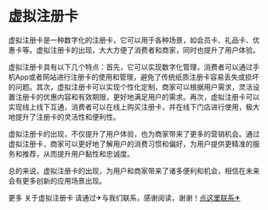 # 虚拟注册卡

虚拟注册卡是一种数字化的注册卡，它可以用于各种场景，如会员卡、礼品卡、优惠卡等。虚拟注册卡的出现，大大方便了消费者和商家，同时也提升了用户体验。

虚拟注册卡具有以下几个特点：首先，它可以实现数字化管理，消费者可以通过手机App或者网站进行注册卡的使用和管理，避免了传统纸质注册卡容易丢失或损坏的问题。其次，虚拟注册卡可以实现个性化定制，商家可以根据用户需求，灵活设置注册卡的优惠内容和有效期限，更好地满足用户的需求。再次，虚拟注册卡可以实现线上线下互通，消费者可以在线上购买注册卡，并在线下门店进行使用，极大地提升了注册卡的灵活性和便利性。

虚拟注册卡的出现，不仅提升了用户体验，也为商家带来了更多的营销机会。通过虚拟注册卡，商家可以更好地了解用户的消费习惯和偏好，为用户提供更精准的服务和推荐，从而提升用户黏性和忠诚度。

总的来说，虚拟注册卡的出现，为用户和商家带来了诸多便利和机会，相信在未来会有更多创新的应用场景出现。

更多 关于虚拟注册卡 请通过✈与我们联系，感谢阅读，谢谢！[点这里联系✈](https://ads.k02.cc)